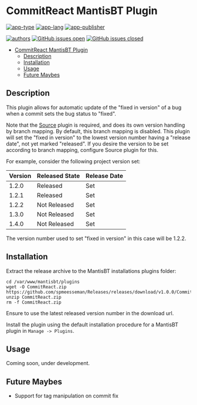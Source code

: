 # CommitReact MantisBT Plugin

[![app-type](https://img.shields.io/badge/category-mantisbt%20plugins-blue.svg)](https://github.com/spmeesseman)
[![app-lang](https://img.shields.io/badge/language-php-blue.svg)](https://github.com/spmeesseman)
[![app-publisher](https://img.shields.io/badge/%20%20%F0%9F%93%A6%F0%9F%9A%80-app--publisher-e10000.svg)](https://github.com/spmeesseman/app-publisher)

[![authors](https://img.shields.io/badge/authors-scott%20meesseman-6F02B5.svg?logo=visual%20studio%20code)](https://github.com/spmeesseman)
[![GitHub issues open](https://img.shields.io/github/issues-raw/spmeesseman/CommitReact.svg?maxAge=2592000&logo=github)](https://github.com/spmeesseman/CommitReact/issues)
[![GitHub issues closed](https://img.shields.io/github/issues-closed-raw/spmeesseman/CommitReact.svg?maxAge=2592000&logo=github)](https://github.com/spmeesseman/CommitReact/issues)

- [CommitReact MantisBT Plugin](#CommitReact-MantisBT-Plugin)
  - [Description](#Description)
  - [Installation](#Installation)
  - [Usage](#Usage)
  - [Future Maybes](#Future-Maybes)

## Description

This plugin allows for automatic update of the "fixed in version" of a bug when a commit sets the bug status to "fixed".

Note that the [Source](https://github.com/mantisbt-plugins/source-integration) plugin is required, and does its own version handling by branch mapping.  By default, this branch mapping is disabled.  This plugin will set the "fixed in version" to the lowest version number having a "release date", not yet marked "released".  If you desire the version to be set according to branch mapping, configure Source plugin for this.

For example, consider the following project version set:

|Version|Released State|Release Date|
|-|-|-|
|1.2.0|Released|Set|
|1.2.1|Released|Set|
|1.2.2|Not Released|Set|
|1.3.0|Not Released|Set|
|1.4.0|Not Released|Set|

The version number used to set "fixed in version" in this case will be 1.2.2.

## Installation

Extract the release archive to the MantisBT installations plugins folder:

    cd /var/www/mantisbt/plugins
    wget -O CommitReact.zip https://github.com/spmeesseman/Releases/releases/download/v1.0.0/CommitReact.zip
    unzip CommitReact.zip
    rm -f CommitReact.zip

Ensure to use the latest released version number in the download url.

Install the plugin using the default installation procedure for a MantisBT plugin in `Manage -> Plugins`.

## Usage

Coming soon, under development.

## Future Maybes

- Support for tag manipulation on commit fix
